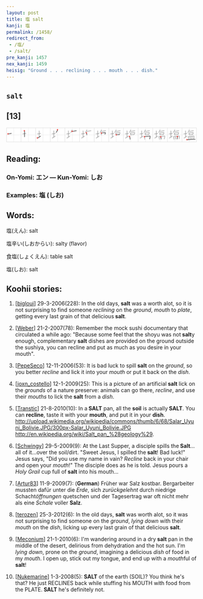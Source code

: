 ```yaml
---
layout: post
title: 塩 salt
kanji: 塩
permalink: /1458/
redirect_from:
 - /塩/
 - /salt/
pre_kanji: 1457
nex_kanji: 1459
heisig: "Ground . . . reclining . . . mouth . . . dish."
---
```


## `salt`

## [13]

<div class="stroke"><img src="../images/E5A1A9.png" /></div>

## Reading:

### On-Yomi: エン &mdash; Kun-Yomi: しお

### Examples: 塩 (しお)

## Words:

塩(えん): salt

塩辛い(しおからい): salty (flavor)

食塩(しょくえん): table salt

塩(しお): salt

## Koohii stories:

1) [<a href="http://kanji.koohii.com/profile/bigloui">bigloui</a>] 29-3-2006(228): In the old days,<strong> salt</strong> was a worth alot, so it is not surprising to find someone <em>reclining</em> on the <em>ground</em>, <em>mouth</em> to <em>plate</em>, getting every last grain of that delicious<strong> salt</strong>. 

2) [<a href="http://kanji.koohii.com/profile/Weber">Weber</a>] 21-2-2007(78): Remember the mock sushi documentary that circulated a while ago: &quot;Because some feel that the shoyu was not<strong> salt</strong>y enough, complementary<strong> salt</strong> dishes are provided on the ground outside the sushiya, you can recline and put as much as you desire in your mouth&quot;. 

3) [<a href="http://kanji.koohii.com/profile/PepeSeco">PepeSeco</a>] 12-11-2006(53): It is bad luck to spill<strong> salt</strong> on the <em>ground</em>, so you better <em>recline</em> and lick it into your <em>mouth</em> or put it back on the <em>dish</em>. 

4) [<a href="http://kanji.koohii.com/profile/joxn_costello">joxn_costello</a>] 12-1-2009(25): This is a picture of an artificial<strong> salt</strong> lick on the <em>grounds</em> of a nature preserve: animals can go there, <em>recline</em>, and use their <em>mouths</em> to lick the<strong> salt</strong> from a <em>dish</em>. 

5) [<a href="http://kanji.koohii.com/profile/Transtic">Transtic</a>] 21-8-2010(10): In a<strong> SALT</strong> pan, all the <strong>soil</strong> is actually<strong> SALT</strong>. You can <strong>recline</strong>, taste it with your <strong>mouth</strong>, and put it in your <strong>dish</strong>. <a href="http://upload.wikimedia.org/wikipedia/commons/thumb/6/68/Salar_Uyuni_Bolivie.JPG/300px-Salar_Uyuni_Bolivie.JPG">http://upload.wikimedia.org/wikipedia/commons/thumb/6/68/Salar_Uyuni_Bolivie.JPG/300px-Salar_Uyuni_Bolivie.JPG</a> <a href="http://en.wikipedia.org/wiki/Salt_pan_%28geology%29">http://en.wikipedia.org/wiki/Salt_pan_%28geology%29</a>. 

6) [<a href="http://kanji.koohii.com/profile/Schwingy">Schwingy</a>] 29-5-2009(9): At the Last Supper, a disciple spills the<strong> Salt</strong>... all of it...over the soil/dirt. &quot;Sweet Jesus, I spilled the<strong> salt</strong>! Bad luck!&quot; Jesus says, &quot;Did you use my name in vain? <em>Recline </em> back in your chair and open your <em>mouth</em>!&quot; The disciple does as he is told. Jesus pours a <em>Holy Grail</em> cup full of<strong> salt</strong> into his mouth... 

7) [<a href="http://kanji.koohii.com/profile/Artur83">Artur83</a>] 11-9-2009(7): (<strong>German</strong>) Früher war Salz kostbar. Bergarbeiter mussten dafür unter die <em>Erde</em>, sich <em>zurückgelehnt</em> durch niedrige Schacht<em>öffnungen</em> quetschen und der Tagesertrag war oft nicht mehr als eine <em>Schale</em> voller <strong>Salz</strong>. 

8) [<a href="http://kanji.koohii.com/profile/terozen">terozen</a>] 25-3-2012(6): In the old days, <strong>salt</strong> was worth alot, so it was not surprising to find someone on the <em>ground</em>, <em>lying down</em> with their <em>mouth</em> on the <em>dish</em>, licking up every last grain of that delicious <strong>salt</strong>. 

9) [<a href="http://kanji.koohii.com/profile/Meconium">Meconium</a>] 21-1-2010(6): I&#039;m wandering around in a dry<strong> salt</strong> pan in the middle of the desert, delirious from dehydration and the hot sun. I&#039;m <em>lying down</em>, prone on the <em>ground</em>, imagining a delicious <em>dish</em> of food in my <em>mouth</em>. I open up, stick out my tongue, and end up with a <em>mouth</em>ful of<strong> salt</strong>! 

10) [<a href="http://kanji.koohii.com/profile/Nukemarine">Nukemarine</a>] 1-3-2008(5): <strong>SALT</strong> of the earth (SOIL)? You think he&#039;s that? He just RECLINES back while stuffing his MOUTH with food from the PLATE.<strong> SALT</strong> he&#039;s definitely not. 
